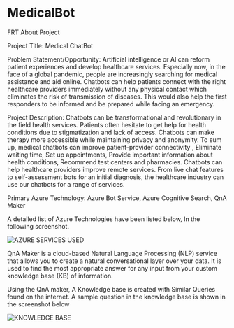 # MedicalBot
FRT
About Project

Project Title: Medical ChatBot

Problem Statement/Opportunity: Artificial intelligence or AI can reform patient experiences and develop healthcare services. Especially now, in the face of a global pandemic, people are increasingly searching for medical assistance and aid online. Chatbots can help patients connect with the right healthcare providers immediately without any physical contact which eliminates the risk of transmission of diseases. This would also help the first responders to be informed and be prepared while facing an emergency.

Project Description: Chatbots can be transformational and revolutionary in the field health services. Patients often hesitate to get help for health conditions due to stigmatization and lack of access. Chatbots can make therapy more accessible while maintaining privacy and anonymity. To sum up, medical chatbots can improve patient-provider connectivity , Eliminate waiting time, Set up appointments, Provide important information about health conditions, Recommend test centers and pharmacies. Chatbots can help healthcare providers improve remote services. From live chat features to self-assessment bots for an initial diagnosis, the healthcare industry can use our chatbots for a range of services.

Primary Azure Technology: Azure Bot Service, Azure Cognitive Search, QnA Maker

A detailed list of Azure Technologies have been listed below, In the following screenshot.

![AZURE SERVICES USED](https://user-images.githubusercontent.com/64838666/151353592-841a2d51-e170-40f7-bf9a-ce29ea5fbd3f.JPG)

QnA Maker is a cloud-based Natural Language Processing (NLP) service that allows you to create a natural conversational layer over your data. It is used to find the most appropriate answer for any input from your custom knowledge base (KB) of information. 

Using the QnA maker, A Knowledge base is created with Similar Queries found on the internet. A sample question in the knowledge base is shown in the screenshot below

![KNOWLEDGE BASE](https://user-images.githubusercontent.com/64838666/151346906-0d848d33-8b64-4092-8553-8b10d1b73b31.JPG)
